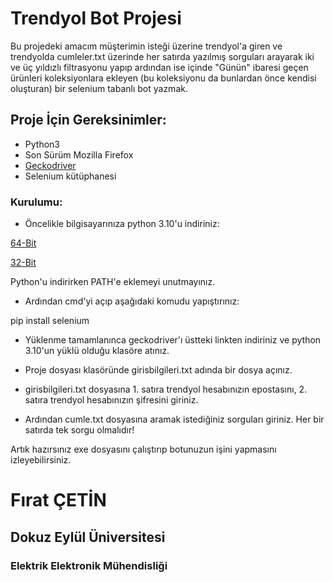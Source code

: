 # Trendyol Bot Projesi

Bu projedeki amacım müşterimin isteği üzerine trendyol'a giren ve trendyolda cumleler.txt üzerinde her satırda yazılmış sorguları arayarak iki ve üç yıldızlı filtrasyonu yapıp ardından ise içinde "Günün" ibaresi geçen ürünleri koleksiyonlara ekleyen (bu koleksiyonu da bunlardan önce kendisi oluşturan) bir selenium tabanlı bot yazmak.

## Proje İçin Gereksinimler:
- Python3
- Son Sürüm Mozilla Firefox
- [Geckodriver](https://github.com/mozilla/geckodriver/releases/download/v0.32.0/geckodriver-v0.32.0-win64.zip)
- Selenium kütüphanesi

### Kurulumu:

- Öncelikle bilgisayarınıza python 3.10'u indiriniz:

[64-Bit](https://www.python.org/ftp/python/3.10.7/python-3.10.7-amd64.exe)

[32-Bit](https://www.python.org/ftp/python/3.10.7/python-3.10.7.exe)

Python'u indirirken PATH'e eklemeyi unutmayınız.

- Ardından cmd'yi açıp aşağıdaki komudu yapıştırınız:

pip install selenium

- Yüklenme tamamlanınca geckodriver'ı üstteki linkten indiriniz ve python 3.10'un yüklü olduğu klasöre atınız.

- Proje dosyası klasöründe girisbilgileri.txt adında bir dosya açınız.

- girisbilgileri.txt dosyasına 1. satıra trendyol hesabınızın epostasını, 2. satıra trendyol hesabınızın şifresini giriniz.

- Ardından cumle.txt dosyasına aramak istediğiniz sorguları giriniz. Her bir satırda tek sorgu olmalıdır!

Artık hazırsınız exe dosyasını çalıştırıp botunuzun işini yapmasını izleyebilirsiniz.


# Fırat ÇETİN
## Dokuz Eylül Üniversitesi
### Elektrik Elektronik Mühendisliği